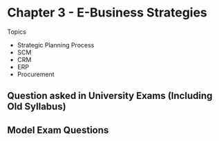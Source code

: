 # Chapter 3 - E-Business Strategies


Topics
+ Strategic Planning Process
+ SCM
+ CRM
+ ERP
+ Procurement

## Question asked in University Exams (Including Old Syllabus)

## Model Exam Questions
